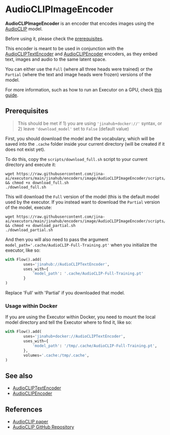 # AudioCLIPImageEncoder

**AudioCLIPImageEncoder** is an encoder that encodes images using the [AudioCLIP](https://arxiv.org/abs/2106.13043) model.

Before using it, please check the [prerequisites](#prerequisites).

This encoder is meant to be used in conjunction with the [AudioCLIPTextEncoder](https://hub.jina.ai/executor/jfe8kovq) and [AudioCLIPEncoder](https://hub.jina.ai/executor/f4d22e1r) encoders, as they embed text, images and audio to the same latent space.

You can either use the `Full` (where all three heads were trained) or the `Partial` (where the text and image heads were frozen) versions of the model.

For more information, such as how to run an Executor on a GPU, check [this guide](https://docs.jina.ai/tutorials/gpu-executor/).

## Prerequisites

> This should be met if 1) you are using `'jinahub+docker://'` syntax, or 2) leave `'download_model'` set to `False` (default value)

First, you should download the model and the vocabulary, which will be saved into the `.cache` folder inside your
current directory (will be created if it does not exist yet).

To do this, copy the `scripts/download_full.sh` script to your current directory and execute it:

```shell
wget https://raw.githubusercontent.com/jina-ai/executors/main/jinahub/encoders/image/AudioCLIPImageEncoder/scripts/download_full.sh && chmod +x download_full.sh
./download_full.sh
```

This will download the `Full` version of the model (this is the default model used by the executor. 
If you instead want to download the `Partial` version of the model, execute:

```shell
wget https://raw.githubusercontent.com/jina-ai/executors/main/jinahub/encoders/image/AudioCLIPImageEncoder/scripts/download_partial.sh && chmod +x download_partial.sh
./download_partial.sh
```

And then you will also need to pass the argument `model_path='.cache/AudioCLIP-Full-Training.pt'` when you initialize the executor, like so:

```python
with Flow().add(
        uses='jinahub://AudioCLIPTextEncoder',
        uses_with={
            'model_path': '.cache/AudioCLIP-Full-Training.pt'
        }
)
```

Replace 'Full' with 'Partial' if you downloaded that model.

### Usage within Docker

If you are using the Executor within Docker, you need to mount the local model directory and tell the Executor where to find it, like so:

```python
with Flow().add(
        uses='jinahub+docker://AudioCLIPTextEncoder',
        uses_with={
            'model_path': '/tmp/.cache/AudioCLIP-Full-Training.pt',
        },
        volumes='.cache:/tmp/.cache',
)
```

## See also

- [AudioCLIPTextEncoder](https://hub.jina.ai/executor/jfe8kovq)
- [AudioCLIPEncoder](https://hub.jina.ai/executor/f4d22e1r)

## References

- [AudioCLIP paper](https://arxiv.org/abs/2106.13043)
- [AudioCLIP GitHub Repository](https://github.com/AndreyGuzhov/AudioCLIP)

<!-- version=v0.5 -->
